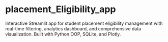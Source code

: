 # placement_Eligibility_app
Interactive Streamlit app for student placement eligibility management with real-time filtering, analytics dashboard, and comprehensive data visualization. Built with Python OOP, SQLite, and Plotly.
